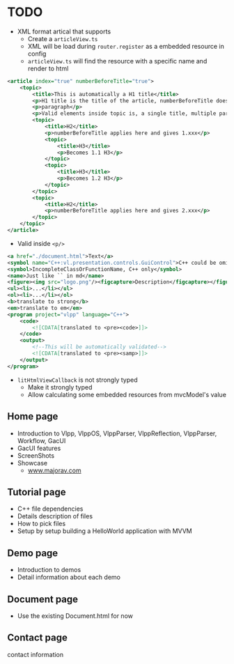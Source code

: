 # TODO

- XML format artical that supports
  - Create a `articleView.ts`
  - XML will be load during `router.register` as a embedded resource in config
  - `articleView.ts` will find the resource with a specific name and render to html

```xml
<article index="true" numberBeforeTitle="true">
    <topic>
        <title>This is automatically a H1 title</title>
        <p>H1 title is the title of the article, numberBeforeTitle does not apply.</p>
        <p>paragraph</p>
        <p>Valid elements inside topic is, a single title, multiple pargraphcs and multiple topics</p>
        <topic>
            <title>H2</title>
            <p>numberBeforeTitle applies here and gives 1.xxx</p>
            <topic>
                <title>H3</title>
                <p>Becomes 1.1 H3</p>
            </topic>
            <topic>
                <title>H3</title>
                <p>Becomes 1.2 H3</p>
            </topic>
        </topic>
        <topic>
            <title>H2</title>
            <p>numberBeforeTitle applies here and gives 2.xxx</p>
        </topic>
    </topic>
</article>
```

- Valid inside `<p/>`

```xml
<a href="./document.html">Text</a>
<symbol name="C++:vl.presentation.controls.GuiControl">C++ could be omitted because it is the default value. Other values could be Workflow</symbol>
<symbol>IncompleteClassOrFunctionName, C++ only</symbol>
<name>Just like `` in md</name>
<figure><img src="logo.png"/><figcapture>Description</figcapture></figure>
<ul><li>...</li></ul>
<ol><li>...</li></ol>
<b>translate to strong</b>
<em>translate to em</em>
<program project="vlpp" language="C++">
    <code>
        <![CDATA[translated to <pre><code>]]>
    </code>
    <output>
        <!--This will be automatically validated-->
        <![CDATA[translated to <pre><samp>]]>
    </output>
</program>
```

- `litHtmlViewCallback` is not strongly typed
  - Make it strongly typed
  - Allow calculating some embedded resources from mvcModel's value

## Home page

- Introduction to Vlpp, VlppOS, VlppParser, VlppReflection, VlppParser, Workflow, GacUI
- GacUI features
- ScreenShots
- Showcase
  - www.majorav.com

## Tutorial page

- C++ file dependencies
- Details description of files
- How to pick files
- Setup by setup building a HelloWorld application with MVVM

## Demo page

- Introduction to demos
- Detail information about each demo

## Document page

- Use the existing Document.html for now

## Contact page

contact information
